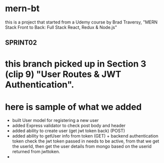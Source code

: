 # mern-bt

this is a project that started from a Udemy course by Brad Traversy, "MERN Stack Front to Back: Full Stack React, Redux & Node.js"

## SPRINT02

# this branch picked up in Section 3 (clip 9) "User Routes & JWT Authentication".

# here is sample of what we added

-   built User model for registering a new user
-   added Express validator to check post body and header
-   added ability to create user (get jwt token back) (POST)
-   added ability to getUser info from token (GET) + backend authentication token check
    the jwt token passed in needs to be active, from that we get the userId, then
    get the user details from mongo based on the userid returned from jwttoken.
-
